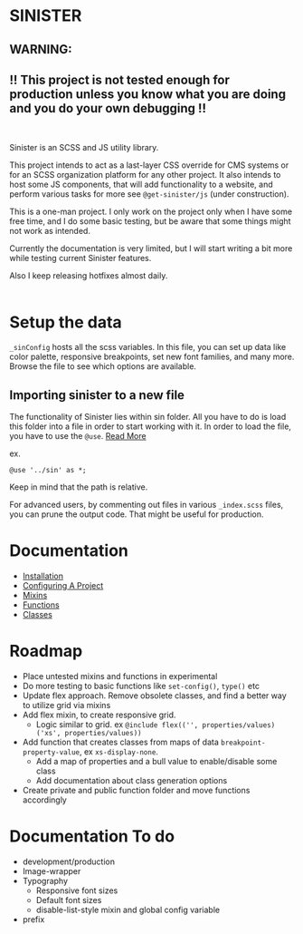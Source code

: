 # SINISTER

## WARNING:

## !! This project is not tested enough for production unless you know what you are doing and you do your own debugging !!

<br>

Sinister is an SCSS and JS utility library.

This project intends to act as a last-layer CSS override for CMS systems or for an SCSS organization platform for any other project. It also intends to host some JS components, that will add functionality to a website, and perform various tasks for more see `@get-sinister/js` (under construction).

This is a one-man project. I only work on the project only when I have some free time, and I do some basic testing, but be aware that some things might not work as intended.

Currently the documentation is very limited, but I will start writing a bit more while testing current Sinister features.

Also I keep releasing hotfixes almost daily.
<br><br>

# Setup the data

`_sinConfig` hosts all the scss variables. In this file, you can set up data like color palette, responsive breakpoints, set new font families, and many more. Browse the file to see which options are available.

## Importing sinister to a new file

The functionality of Sinister lies within sin folder. All you have to do is load this folder into a file in order to start working with it. In order to load the file, you have to use the `@use`. [Read More](https://sass-lang.com/documentation/at-rules/use)

ex.

```
@use '../sin' as *;

```

Keep in mind that the path is relative.

For advanced users, by commenting out files in various `_index.scss` files, you can prune the output code. That might be useful for production.

# Documentation

- [Installation](https://github.com/TheoKondak/Sinister/blob/sin060/scss/documentation/classes.md?plain=1)
- [Configuring A Project](https://github.com/TheoKondak/Sinister/blob/sin060/scss/documentation/classes.md?plain=1)
- [Mixins](https://github.com/TheoKondak/Sinister/blob/sin060/scss/documentation/classes.md?plain=1)
- [Functions](https://github.com/TheoKondak/Sinister/blob/sin060/scss/documentation/functions.md?plain=1)
- [Classes](https://github.com/TheoKondak/Sinister/blob/sin060/scss/documentation/classes.md?plain=1)

# Roadmap

- Place untested mixins and functions in experimental
- Do more testing to basic functions like `set-config()`, `type()` etc
- Update flex approach. Remove obsolete classes, and find a better way to utilize grid via mixins
- Add flex mixin, to create responsive grid.
  - Logic similar to grid. ex `@include flex(('', properties/values)('xs', properties/values))`
- Add function that creates classes from maps of data `breakpoint-property-value`, ex `xs-display-none`.
  - Add a map of properties and a bull value to enable/disable some class
  - Add documentation about class generation options
- Create private and public function folder and move functions accordingly

# Documentation To do

- development/production
- Image-wrapper
- Typography
  - Responsive font sizes
  - Default font sizes
  - disable-list-style mixin and global config variable
- prefix

##

```

```
